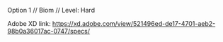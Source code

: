 Option 1 // Biom // Level: Hard

Adobe XD link: https://xd.adobe.com/view/521496ed-de17-4701-aeb2-98b0a36017ac-0747/specs/
